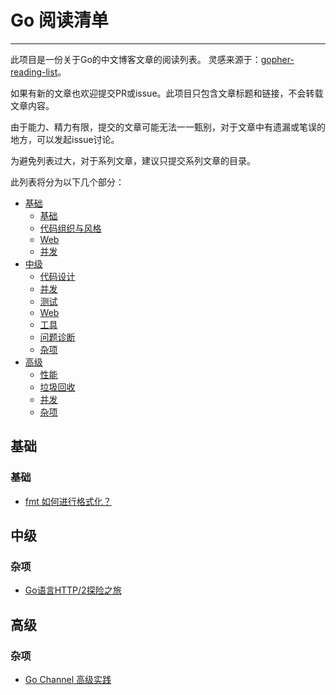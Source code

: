 # Go 阅读清单
---

此项目是一份关于Go的中文博客文章的阅读列表。 灵感来源于：[gopher-reading-list](https://github.com/enocom/gopher-reading-list)。

如果有新的文章也欢迎提交PR或issue。此项目只包含文章标题和链接，不会转载文章内容。

由于能力、精力有限，提交的文章可能无法一一甄别，对于文章中有遗漏或笔误的地方，可以发起issue讨论。

为避免列表过大，对于系列文章，建议只提交系列文章的目录。

此列表将分为以下几个部分：

- [基础](#user-content-基础)
  - [基础](#user-content-基础)
  - [代码组织与风格](#user-content-代码组织与风格)
  - [Web](#user-content-Web)
  - [并发](#user-content-并发)
- [中级](#user-content-中级)
  - [代码设计](#user-content-代码设计)
  - [并发](#user-content-并发-1)
  - [测试](#user-content-测试)
  - [Web](#user-content-Web-1)
  - [工具](#user-content-工具)
  - [问题诊断](#user-content-问题诊断)
  - [杂项](#user-content-杂项)
- [高级](#user-content-高级)
  - [性能](#user-content-性能)
  - [垃圾回收](#user-content-垃圾回收)
  - [并发](#user-content-并发-2)
  - [杂项](#user-content-杂项-1)

## 基础

### 基础

- [fmt 如何进行格式化？](http://blog.cyeam.com/golang/2018/09/10/fmt)  

## 中级

### 杂项

- [Go语言HTTP/2探险之旅](https://mp.weixin.qq.com/s/Wb4STm5tpZUTJkQbReyShg)

## 高级

### 杂项

- [Go Channel 高级实践](https://segmentfault.com/a/1190000016197615)
